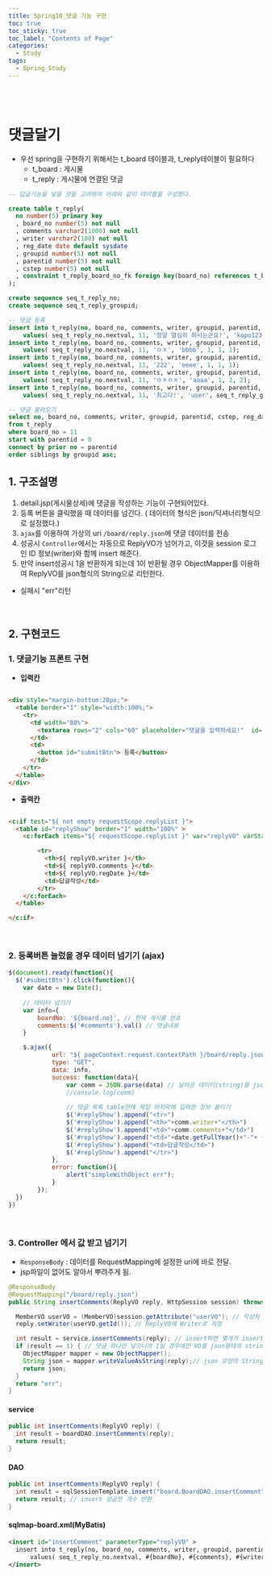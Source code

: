 ```yaml
---
title: Spring10_댓글 기능 구현
toc: true
toc_sticky: true
toc_label: "Contents of Page"
categories:
  - Study
tags:
  - Spring_Study
---
```


<br><br>

# 댓글달기
* 우선 spring을 구현하기 위해서는 t_board 테이블과, t_reply테이블이 필요하다
  - t_board : 게시물
  - t_reply : 게시물에 연결된 댓글


```sql
-- 답글기능을 넣을 것을 고려하여 아래와 같이 테이블을 구성했다.

create table t_reply(
  no number(5) primary key
  , board_no number(5) not null
  , comments varchar2(1000) not null
  , writer varchar2(100) not null
  , reg_date date default sysdate
  , groupid number(5) not null
  , parentid number(5) not null
  , cstep number(5) not null
  , constraint t_reply_board_no_fk foreign key(board_no) references t_board(no)
);

create sequence seq_t_reply_no;
create sequence seq_t_reply_groupid;

-- 댓글 등록
insert into t_reply(no, board_no, comments, writer, groupid, parentid, cstep ) 
    values( seq_t_reply_no.nextval, 11, '정말 열심히 하시는군요!', 'kopo1234', seq_t_reply_groupid.nextval, 0, 0); 
insert into t_reply(no, board_no, comments, writer, groupid, parentid, cstep ) 
    values( seq_t_reply_no.nextval, 11, 'ㅇㅈ', 'bbbb', 1, 1, 1); 
insert into t_reply(no, board_no, comments, writer, groupid, parentid, cstep ) 
    values( seq_t_reply_no.nextval, 11, '222', 'eeee', 1, 1, 1); 
insert into t_reply(no, board_no, comments, writer, groupid, parentid, cstep ) 
    values( seq_t_reply_no.nextval, 11, 'ㅇㅈㅇㅈ', 'aaaa', 1, 2, 2); 
insert into t_reply(no, board_no, comments, writer, groupid, parentid, cstep ) 
    values( seq_t_reply_no.nextval, 11, '최고다!', 'user', seq_t_reply_groupid.nextval, 0, 0); 

-- 댓글 불러오기
select no, board_no, comments, writer, groupid, parentid, cstep, reg_date
from t_reply
where board_no = 11
start with parentid = 0
connect by prior no = parentid
order siblings by groupid asc;
```

## 1. 구조설명
1. detail.jsp(게시물상세)에 댓글을 작성하는 기능이 구현되어있다.
2. 등록 버튼을 클릭했을 때 데이터를 넘긴다. ( 데이터의 형식은 json/딕셔너리형식으로 설정했다.)
3. `ajax`를 이용하여 가상의 uri `/board/reply.json`에 댓글 데이터를 전송
4. 성공시 `Controller`에서는 자동으로 ReplyVO가 넘어가고, 이것을 session 로그인 ID 정보(writer)와 함께 insert 해준다.
5. 만약 insert성공시 1을 반환하게 되는데 1이 반환될 경우 ObjectMapper를 이용하여 ReplyVO를 json형식의 String으로 리턴한다.
  - 실패시 "err"리턴

<br>

## 2. 구현코드
### 1. 댓글기능 프론트 구현
* **입력칸**

~~~html

<div style="margin-bottom:20px;">
  <table border="1" style="width:100%;">
    <tr>
      <td width="80%">
        <textarea rows="2" cols="60" placeholder="댓글을 입력하세요!"  id="comments"></textarea>
      </td>
      <td>
        <button id="submitBtn"> 등록</button>
      </td>
    </tr>
  </table>
</div>

~~~  

* **출력칸**

~~~html

<c:if test="${ not empty requestScope.replyList }">
  <table id="replyShow" border="1" width="100%" >
    <c:forEach items="${ requestScope.replyList }" var="replyVO" varStatus="loop">

        <tr>
          <th>${ replyVO.writer }</th>
          <td>${ replyVO.comments }</td>
          <td>${ replyVO.regDate }</td>
          <td>답글작성</td>
        </tr>
    </c:forEach>
  </table>

</c:if>

~~~


<br>

### 2. 등록버튼 눌렀을 경우 데이터 넘기기 (ajax)

```javascript
$(document).ready(function(){
  $('#submitBtn').click(function(){
    var date = new Date();
    
    // 데이터 넘기기
    var info={
        boardNo: '${board.no}', // 현재 게시물 번호
        comments:$('#comments').val() // 댓글내용
    }

    $.ajax({
            url: "${ pageContext.request.contextPath }/board/reply.json", // ${ pageContext.request.contextPath } + controller에서 작성한 uri
            type: "GET",
            data: info,
            success: function(data){
                var comm = JSON.parse(data) // 날아온 데이터(string)를 json형식으로 변환 
                //console.log(comm)
                
                // 댓글 목록 table안에 제일 마지막에 입력한 정보 붙이기
                $('#replyShow').append("<tr>")
                $('#replyShow').append("<th>"+comm.writer+"</th>")
                $('#replyShow').append("<td>"+comm.comments+"</td>")
                $('#replyShow').append("<td>"+date.getFullYear()+"-"+ ('0' + (date.getMonth() + 1)).slice(-2) +"-"+('0' + date.getDate()).slice(-2)+"</td>")
                $('#replyShow').append("<td>답글작성</td>")
                $('#replyShow').append("</tr>")
            },
            error: function(){
                alert("simpleWithObject err");
            }
        });
  })
})
```

<br>

### 3. Controller 에서 값 받고 넘기기
* `ResponseBody` : 데이터를 RequestMapping에 설정한 uri에 바로 전달.
* jsp파일이 없어도 알아서 뿌려주게 됨.


```java
@ResponseBody
@RequestMapping("/board/reply.json")
public String insertComments(ReplyVO reply, HttpSession session) throws JsonProcessingException {

  MemberVO userVO = (MemberVO)session.getAttribute("userVO"); // 작성자 설정을 위해 session에서 값 불러옴
  reply.setWriter(userVO.getId()); // ReplyVO에 Writer로 지정

  int result = service.insertComments(reply); // insert하면 몇개가 insert 되었는지 리턴됨.
  if (result == 1) { // 댓글 하나만 넣으니까 1일 경우에만 VO를 json형태의 string으로 리턴
    ObjectMapper mapper = new ObjectMapper();
    String json = mapper.writeValueAsString(reply);// json 모양의 String으로 변환 
    return json;
  }
  return "err";
}
```

#### service

```java
public int insertComments(ReplyVO reply) {
  int result = boardDAO.insertComments(reply);
  return result;
}
```

#### DAO

```java
public int insertComments(ReplyVO reply) {
  int result = sqlSessionTemplate.insert("board.BoardDAO.insertComment", reply);
  return result; // insert 성공한 개수 반환
}
```

#### sqlmap-board.xml(MyBatis)

```xml
<insert id="insertComment" parameterType="replyVO" >
  insert into t_reply(no, board_no, comments, writer, groupid, parentid, cstep ) 
      values( seq_t_reply_no.nextval, #{boardNo}, #{comments}, #{writer}, seq_t_reply_groupid.nextval, 0, 0)
</insert>
```

<br><br><br><br>

